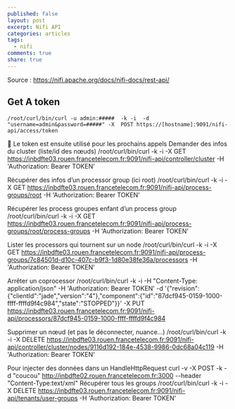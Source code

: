 ```yaml
---
published: false
layout: post
excerpt: Nifi API
categories: articles
tags:
  - nifi
comments: true
share: true
---
```

Source : https://nifi.apache.org/docs/nifi-docs/rest-api/ 

## Get A token 

```shell
/root/curl/bin/curl -u admin:#####  -k -i  -d "username=admin&password=#####" -X  POST https://[hostname]:9091/nifi-api/access/token 
```

	Le token est ensuite utilisé pour les prochains appels 
Demander des infos du cluster (liste/id des nœuds) 
/root/curl/bin/curl -k -i -X GET https://inbdfte03.rouen.francetelecom.fr:9091/nifi-api/controller/cluster -H 'Authorization: Bearer TOKEN'

Récupérer des infos d’un  processor group (ici root)
/root/curl/bin/curl -k -i -X GET https://inbdfte03.rouen.francetelecom.fr:9091/nifi-api/process-groups/root  -H 'Authorization: Bearer TOKEN'

Récupérer les process groupes enfant d’un process group 
/root/curl/bin/curl -k -i -X GET https://inbdfte03.rouen.francetelecom.fr:9091/nifi-api/process-groups/root/process-groups -H 'Authorization: Bearer TOKEN'

Lister les processors qui tournent sur un node
/root/curl/bin/curl -k -i -X GET https://inbdfte03.rouen.francetelecom.fr:9091/nifi-api/process-groups/7c84501d-d10c-407c-b9f3-1d80e38fe36a/processors -H 'Authorization: Bearer TOKEN'

Arrêter un coprocessor 
/root/curl/bin/curl -k -i -H "Content-Type: application/json" -H 'Authorization: Bearer TOKEN'  -d '{"revision":{"clientId":"jade","version":"4"},"component":{"id":"87dcf945-0159-1000-ffff-ffffd9f4c984","state":"STOPPED"}}' -X PUT https://inbdfte03.rouen.francetelecom.fr:9091/nifi-api/processors/87dcf945-0159-1000-ffff-ffffd9f4c984

Supprimer un  nœud (et pas le déconnecter, nuance…)
/root/curl/bin/curl -k -i -X DELETE https://inbdfte03.rouen.francetelecom.fr:9091/nifi-api/controller/cluster/nodes/9116d192-184e-4538-9986-0dc68a04c119 -H 'Authorization: Bearer TOKEN'

Pour injecter des données dans un HandleHttpRequest
curl -v -X POST -k -d "coucou" http://inbdfte02.rouen.francetelecom.fr:3000  --header "Content-Type:text/xml"
Récupérer tous les groups
/root/curl/bin/curl -k -i -X DELETE https://inbdfte03.rouen.francetelecom.fr:9091/nifi-api/tenants/user-groups -H 'Authorization: Bearer TOKEN'
